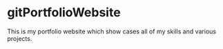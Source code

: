 # gitPortfolioWebsite
This is my portfolio website which show cases all of my skills and various projects.
